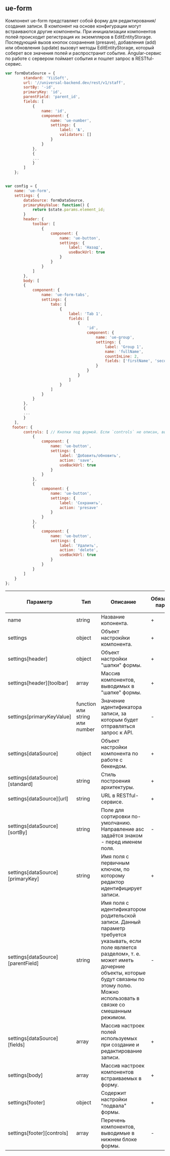 ## ue-form

Компонент ue-form представляет собой форму для редактирования/создания записи. 
В компонент на основе конфигурации могут встраиваются другие компоненты. 
При инициализации компонентов полей происходит регистрация их экземпляров 
в EditEntityStorage. Последующий вызов кнопок сохранения (presave), 
добавления (add) или обновления (update) вызовут методы EditEntityStorage, 
который соберет все значения полей и распространит событие. Angular-cервис по 
работе с сервером поймает события и пошлет запрос в RESTful-сервис.

```javascript
var formDataSource = {        
        standard: 'YiiSoft',
        url: '//universal-backend.dev/rest/v1/staff',
        sortBy: '-id',
        primaryKey: 'id',
        parentField: 'parent_id',
        fields: [
            {
                name: 'id',
                component: {
                    name: 'ue-number',
                    settings: {
                        label: '№',
                        validators: []
                    }
                }
            },
            {
            ...
            }
        ]
    };


var config = {
    name: 'ue-form',
    settings: {
        dataSource: formDataSource,
        primaryKeyValue: function() {
            return $state.params.element_id;
        } 
        header: {
            toolbar: [
                {
                    component: {
                        name: 'ue-button',
                        settings: {
                            label: 'Назад',
                            useBackUrl: true
                        }
                    }
                }
            ]
        },
        body: [
        {
            component: {
                name: 'ue-form-tabs',
                settings: {
                    tabs: [
                        {
                            label: 'Tab 1',
                            fields: [
                                {
                                    'id',
                                    component: {
                                        name: 'ue-group',
                                        settings: {
                                            label: 'Group 1',
                                            name: 'fullName',
                                            countInLine: 2,
                                            fields: ['firstName', 'secondName']
                                        }
                                    }
                                }
                            ]
                        }
                    ]
                }
            }
        },
        {
        ...
        }
    ],
   footer: {
        controls: [ // Кнопки под формой. Если `controls` не описан, выводим кнопки по-умолчанию.
            {
                component: {
                    name: 'ue-button',
                    settings: {
                        label: 'Добавить/обновить',
                        action: 'save',
                        useBackUrl: true
                    }
                }
            },
            {
                component: {
                    name: 'ue-button',
                    settings: {
                        label: 'Сохранить',
                        action: 'presave'
                    }
                }
            },
            {
                component: {
                    name: 'ue-button',
                    settings: {
                        label: 'Удалить',
                        action: 'delete',
                        useBackUrl: true
                    }
                }
            }
        ]
    }
};
```

| Параметр | Тип | Описание | Обязательный параметр? | Значение по-умолчанию |
| --- | --- | --- | --- | --- |
| name | string | Название копонента. | + | - |
| settings | object | Объект настрокйки компонента. | + | - |
| settings[header] | object | Объект настройки "шапки" формы. | + | - |
| settings[header][toolbar] | array | Массив компонентов, выводимых в "шапке" формы. | + | - |
| settings[primaryKeyValue] | function или string или number | Значение идентификатора записи, за которым будет отправляться запрос к API. | - | - |
| settings[dataSource] | object | Объект настройки компонента по работе с бекендом. | + | - |
| settings[dataSource][standard] | string | Cтиль построения архитектуры. | + | - |
| settings[dataSource][url] | string | URL в RESTful-сервисе. | + | - |
| settings[dataSource][sortBy] | string | Поле для сортировки по-умолчанию. Направление asc задаётся знаком - перед именем поля. | - | - |
| settings[dataSource][primaryKey] | string | Имя поля с первичным ключом, по которому редактор идентифицирует записи. | + | - |
| settings[dataSource][parentField] | string | Имя поля с идентификатором родительской записи. Данный параметр требуется указывать, если поле является разделом», т. е. может иметь дочерние объекты, которые будут связаны по этому полю. Можно использовать в связке со смешанным режимом. | - | - |
| settings[dataSource][fields] | array | Массив настроек полей используемых при создание и редактирование записи. | + | - |
| settings[body] | array | Массив настроек компонентов встраиваемых в форму. | + | - |
| settings[footer] | object | Содержит настройки "подвала" формы. | + | - |
| settings[footer][controls] | array | Перечень компонентов, выводимые в нижнем блоке формы.| - | - |